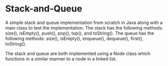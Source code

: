 # Stack-and-Queue
A simple stack and queue implementation from scratch in Java along with a main class to test the implementation.
The stack has the following methods: size(), isEmpty(), push(), pop(), top(), and toString().
The queue has the following methods: size(), isEmpty(), enqueue(), dequeue(), first(), toString().

The stack and queue are both implemented using a Node class which functions in a similar manner to a node in a linked list.
